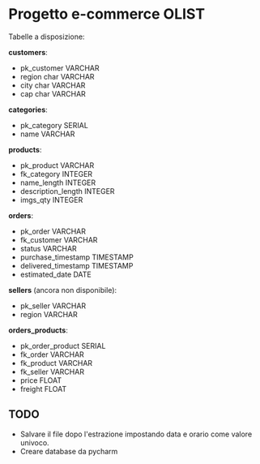# Progetto e-commerce OLIST

Tabelle a disposizione:

**customers**:
* pk_customer VARCHAR
* region char VARCHAR
* city char VARCHAR
* cap char VARCHAR

**categories**:
* pk_category SERIAL
* name VARCHAR

**products**:
* pk_product VARCHAR
* fk_category INTEGER
* name_length INTEGER
* description_length INTEGER
* imgs_qty INTEGER

**orders**:
* pk_order VARCHAR
* fk_customer VARCHAR
* status VARCHAR
* purchase_timestamp TIMESTAMP
* delivered_timestamp TIMESTAMP
* estimated_date DATE

**sellers** (ancora non disponibile):
* pk_seller VARCHAR
* region VARCHAR

**orders_products**:
* pk_order_product SERIAL
* fk_order VARCHAR
* fk_product VARCHAR
* fk_seller VARCHAR
* price FLOAT
* freight FLOAT


## TODO
- Salvare il file dopo l'estrazione impostando data e orario come valore univoco.
- Creare database da pycharm
